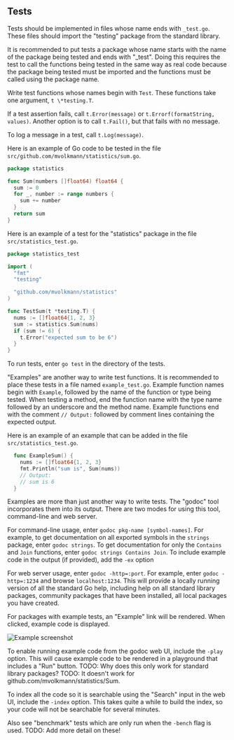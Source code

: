 ## Tests

Tests should be implemented in files whose name ends with `_test.go`.
These files should import the "testing" package from the standard library.

It is recommended to put tests a package whose name
starts with the name of the package being tested
and ends with "_test".  Doing this requires the test
to call the functions being tested in the same way
as real code because the package being tested must be imported
and the functions must be called using the package name.

Write test functions whose names begin with `Test`.
These functions take one argument, `t \*testing.T`.

If a test assertion fails, call
`t.Error(message)` or `t.Errorf(formatString, values)`.
Another option is to call `t.Fail()`, but that fails with no message.

To log a message in a test, call `t.Log(message)`.

Here is an example of Go code to be tested
in the file `src/github.com/mvolkmann/statistics/sum.go`.

```go
package statistics

func Sum(numbers []float64) float64 {
  sum := 0
  for _, number := range numbers {
    sum += number
  }
  return sum
}
```

Here is an example of a test for the "statistics" package
in the file `src/statistics_test.go`.

```go
package statistics_test

import (
  "fmt"
  "testing"

  "github.com/mvolkmann/statistics"
)

func TestSum(t *testing.T) {
  nums := []float64{1, 2, 3}
  sum := statistics.Sum(nums)
  if (sum != 6) {
    t.Error("expected sum to be 6")
  }
}
```

To run tests, enter `go test` in the directory of the tests.

"Examples" are another way to write test functions.
It is recommended to place these tests
in a file named `example_test.go`.
Example function names begin with `Example`,
followed by the name of the function or type being tested.
When testing a method, end the function name with
the type name followed by an underscore and the method name.
Example functions end with the comment `// Output:`
followed by comment lines containing the expected output.

Here is an example of an example that can be added
in the file `src/statistics_test.go`.

```go
  func ExampleSum() {
    nums := []float64{1, 2, 3}
    fmt.Println("sum is", Sum(nums))
    // Output:
    // sum is 6
  }
```

Examples are more than just another way to write tests.
The "godoc" tool incorporates them into its output.
There are two modes for using this tool, command-line and web server.

For command-line usage, enter `godoc pkg-name [symbol-names]`.
For example, to get documentation on all exported symbols
in the `strings` package, enter `godoc strings`.
To get documentation for only the `Contains` and `Join` functions,
enter `godoc strings Contains Join`.
To include example code in the output (if provided), add the `-ex` option

For web server usage, enter `godoc -http=:port`.
For example, enter `godoc -http=:1234` and browse `localhost:1234`.
This will provide a locally running version of all the standard Go help,
including help on all standard library packages,
community packages that have been installed,
all local packages you have created.

For packages with example tests, an "Example" link
will be rendered.  When clicked, example code is displayed.

![Example screenshot](/images/statistics-sum-example.png)

To enable running example code from the godoc web UI,
include the `-play` option.  This will cause example code
to be rendered in a playground that includes a "Run" button.
TODO: Why does this only work for standard library packages?
TODO: It doesn't work for github.com/mvolkmann/statistics/Sum.

To index all the code so it is searchable using the
"Search" input in the web UI, include the `-index` option.
This takes quite a while to build the index,
so your code will not be searchable for several minutes.

Also see "benchmark" tests which are only run when the `-bench` flag is used.
TODO: Add more detail on these!

